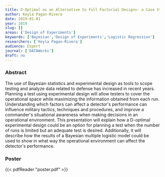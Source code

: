 ```yaml
---
title: D-Optimal as an Alternative to Full Factorial Designs- a Case Study
author: Keyla Pagan-Rivera
date: 2019-01-01
year: 2019
slug: []
areas: ['Design of Experiments']
keywords: ['Bayesian','Design of Experiments','Logistic Regression']
researchers: ['Keyla Pagan-Rivera']
audience: Expert
journal: ['DATAWorks']
draft: no
---
```




### Abstract

The use of Bayesian statistics and experimental design as tools to scope testing and analyze data related to defense has increased in recent years. Planning a test using experimental design will allow testers to cover the operational space while maximizing the information obtained from each run. Understanding which factors can affect a detector's performance can influence military tactics, techniques and procedures, and improve a commander's situational awareness when making decisions in an operational environment. This presentation will explain how a D-optimal experimental design could be an option for planning a test when the number of runs is limited but an adequate test is desired. Additionally, it will describe how the results of a Bayesian multiple logistic model could be used to show in what way the operational environment can affect the detector's performance.





### Poster 
 {{< pdfReader "poster.pdf" >}}

